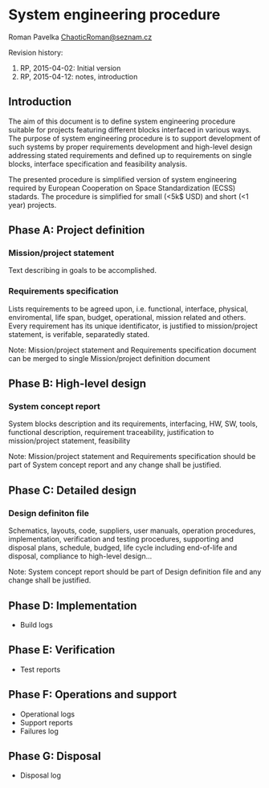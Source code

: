 System engineering procedure
============================
Roman Pavelka <ChaoticRoman@seznam.cz>

Revision history:
1. RP, 2015-04-02: Initial version
2. RP, 2015-04-12: notes, introduction

Introduction
------------
The aim of this document is to define system engineering procedure suitable
for projects featuring different blocks interfaced in various ways.
The purpose of system engineering procedure is to support development of such
systems by proper requirements development and high-level design addressing
stated requirements and defined up to requirements on single blocks, interface
specification and feasibility analysis.

The presented procedure is simplified version of system engineering required
by European Cooperation on Space Standardization (ECSS) stadards. The procedure
is simplified for small (<5k$ USD) and short (<1 year) projects.

Phase A: Project definition
---------------------------

### Mission/project statement

Text describing in goals to be accomplished.

### Requirements specification

Lists requirements to be agreed upon, i.e. functional, interface, physical,
enviromental, life span, budget, operational, mission related and others.
Every requirement has its unique identificator, is justified to mission/project
statement, is verifable, separatedly stated.

Note: Mission/project statement and Requirements specification document
can be merged to single Mission/project definition document

Phase B: High-level design
--------------------------

### System concept report

System blocks description and its requirements, interfacing, HW, SW,
tools, functional description, requirement traceability, justification
to mission/project statement, feasibility

Note: Mission/project statement and Requirements specification should
be part of System concept report and any change shall be justified.

Phase C: Detailed design
------------------------

### Design definiton file

Schematics, layouts, code, suppliers, user manuals, operation procedures,
implementation, verification and testing procedures, supporting and disposal
plans, schedule, budged, life cycle including end-of-life and disposal,
compliance to high-level design...

Note: System concept report should be part of Design definition file and
any change shall be justified.

Phase D: Implementation
-----------------------

- Build logs

Phase E: Verification
---------------------
- Test reports

Phase F: Operations and support
-------------------------------

- Operational logs
- Support reports
- Failures log

Phase G: Disposal
-----------------

- Disposal log
